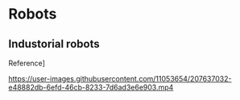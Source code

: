 # Robots

## Industorial robots

Reference] []()

https://user-images.githubusercontent.com/11053654/207637032-e48882db-6efd-46cb-8233-7d6ad3e6e903.mp4


